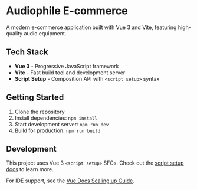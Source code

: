 # Audiophile E-commerce

A modern e-commerce application built with Vue 3 and Vite, featuring high-quality audio equipment.

## Tech Stack

- **Vue 3** - Progressive JavaScript framework
- **Vite** - Fast build tool and development server
- **Script Setup** - Composition API with `<script setup>` syntax

## Getting Started

1. Clone the repository
2. Install dependencies: `npm install`
3. Start development server: `npm run dev`
4. Build for production: `npm run build`

## Development

This project uses Vue 3 `<script setup>` SFCs. Check out the [script setup docs](https://v3.vuejs.org/api/sfc-script-setup.html#sfc-script-setup) to learn more.

For IDE support, see the [Vue Docs Scaling up Guide](https://vuejs.org/guide/scaling-up/tooling.html#ide-support).
